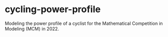 # cycling-power-profile
Modeling the power profile of a cyclist for the Mathematical Competition in Modeling (MCM) in 2022.
